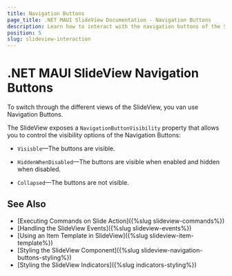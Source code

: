 ```yaml
---
title: Navigation Buttons
page_title: .NET MAUI SlideView Documentation - Navigation Buttons
description: Learn how to interact with the navigation buttons of the SlideView control.
position: 5
slug: slideview-interaction
---
```


# .NET MAUI SlideView Navigation Buttons

To switch through the different views of the SlideView, you van use Navigation Buttons.

The SlideView exposes a `NavigationButtonVisibility` property that allows you to control the visibility options of the Navigation Buttons:

* `Visisble`&mdash;The buttons are visible.

* `HiddenWhenDisabled`&mdash;The buttons are visible when enabled and hidden when disabled.

* `Collapsed`&mdash;The buttons are not visible.

## See Also

- [Executing Commands on Slide Action]({%slug slideview-commands%})
- [Handling the SlideView Events]({%slug slideview-events%})
- [Using an Item Template in SlideView]({%slug slideview-item-template%})
- [Styling the SlideView Component]({%slug slideview-navigation-buttons-styling%})
- [Styling the SlideView Indicators]({%slug indicators-styling%})